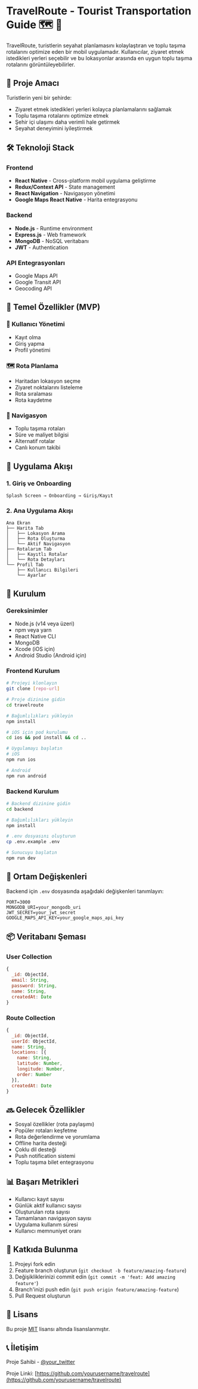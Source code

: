 # TravelRoute - Tourist Transportation Guide 🗺️ 🚌

TravelRoute, turistlerin seyahat planlamasını kolaylaştıran ve toplu taşıma rotalarını optimize eden bir mobil uygulamadır. Kullanıcılar, ziyaret etmek istedikleri yerleri seçebilir ve bu lokasyonlar arasında en uygun toplu taşıma rotalarını görüntüleyebilirler.

## 🎯 Proje Amacı

Turistlerin yeni bir şehirde:
- Ziyaret etmek istedikleri yerleri kolayca planlamalarını sağlamak
- Toplu taşıma rotalarını optimize etmek
- Şehir içi ulaşımı daha verimli hale getirmek
- Seyahat deneyimini iyileştirmek

## 🛠️ Teknoloji Stack

### Frontend
- **React Native** - Cross-platform mobil uygulama geliştirme
- **Redux/Context API** - State management
- **React Navigation** - Navigasyon yönetimi
- **Google Maps React Native** - Harita entegrasyonu

### Backend
- **Node.js** - Runtime environment
- **Express.js** - Web framework
- **MongoDB** - NoSQL veritabanı
- **JWT** - Authentication

### API Entegrasyonları
- Google Maps API
- Google Transit API
- Geocoding API

## 📱 Temel Özellikler (MVP)

### 👤 Kullanıcı Yönetimi
- Kayıt olma
- Giriş yapma
- Profil yönetimi

### 🗺️ Rota Planlama
- Haritadan lokasyon seçme
- Ziyaret noktalarını listeleme
- Rota sıralaması
- Rota kaydetme

### 🚌 Navigasyon
- Toplu taşıma rotaları
- Süre ve maliyet bilgisi
- Alternatif rotalar
- Canlı konum takibi

## 📱 Uygulama Akışı

### 1. Giriş ve Onboarding
```
Splash Screen → Onboarding → Giriş/Kayıt
```

### 2. Ana Uygulama Akışı
```
Ana Ekran
├── Harita Tab
│   ├── Lokasyon Arama
│   ├── Rota Oluşturma
│   └── Aktif Navigasyon
├── Rotalarım Tab
│   ├── Kayıtlı Rotalar
│   └── Rota Detayları
└── Profil Tab
    ├── Kullanıcı Bilgileri
    └── Ayarlar
```

## 🚀 Kurulum

### Gereksinimler
- Node.js (v14 veya üzeri)
- npm veya yarn
- React Native CLI
- MongoDB
- Xcode (iOS için)
- Android Studio (Android için)

### Frontend Kurulum
```bash
# Projeyi klonlayın
git clone [repo-url]

# Proje dizinine gidin
cd travelroute

# Bağımlılıkları yükleyin
npm install

# iOS için pod kurulumu
cd ios && pod install && cd ..

# Uygulamayı başlatın
# iOS
npm run ios

# Android
npm run android
```

### Backend Kurulum
```bash
# Backend dizinine gidin
cd backend

# Bağımlılıkları yükleyin
npm install

# .env dosyasını oluşturun
cp .env.example .env

# Sunucuyu başlatın
npm run dev
```

## 🔑 Ortam Değişkenleri

Backend için `.env` dosyasında aşağıdaki değişkenleri tanımlayın:

```env
PORT=3000
MONGODB_URI=your_mongodb_uri
JWT_SECRET=your_jwt_secret
GOOGLE_MAPS_API_KEY=your_google_maps_api_key
```

## 📦 Veritabanı Şeması

### User Collection
```javascript
{
  _id: ObjectId,
  email: String,
  password: String,
  name: String,
  createdAt: Date
}
```

### Route Collection
```javascript
{
  _id: ObjectId,
  userId: ObjectId,
  name: String,
  locations: [{
    name: String,
    latitude: Number,
    longitude: Number,
    order: Number
  }],
  createdAt: Date
}
```

## 🔜 Gelecek Özellikler

- Sosyal özellikler (rota paylaşımı)
- Popüler rotaları keşfetme
- Rota değerlendirme ve yorumlama
- Offline harita desteği
- Çoklu dil desteği
- Push notification sistemi
- Toplu taşıma bilet entegrasyonu

## 📊 Başarı Metrikleri

- Kullanıcı kayıt sayısı
- Günlük aktif kullanıcı sayısı
- Oluşturulan rota sayısı
- Tamamlanan navigasyon sayısı
- Uygulama kullanım süresi
- Kullanıcı memnuniyet oranı

## 🤝 Katkıda Bulunma

1. Projeyi fork edin
2. Feature branch oluşturun (`git checkout -b feature/amazing-feature`)
3. Değişikliklerinizi commit edin (`git commit -m 'feat: Add amazing feature'`)
4. Branch'inizi push edin (`git push origin feature/amazing-feature`)
5. Pull Request oluşturun

## 📝 Lisans

Bu proje [MIT](LICENSE) lisansı altında lisanslanmıştır.

## 📞 İletişim

Proje Sahibi - [@your_twitter](https://twitter.com/your_twitter)

Proje Linki: [https://github.com/yourusername/travelroute](https://github.com/yourusername/travelroute) 